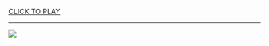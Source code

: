 
<a href="https://premium76.site?title=iowa_game&ref=13M">CLICK TO PLAY</a></h3>
<hr>

<a href="https://premium76.site?title=iowa_game&ref=13M"><img src="https://clearcache.store/games.png"></a>


